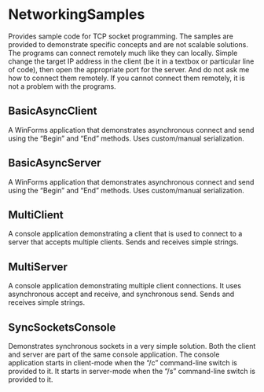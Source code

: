 # NetworkingSamples
Provides sample code for TCP socket programming. The samples are provided to demonstrate specific concepts and are not scalable solutions. The programs can connect remotely much like they can locally. Simple change the target IP address in the client (be it in a textbox or particular line of code), then open the appropriate port for the server. And do not ask me how to connect them remotely. If you cannot connect them remotely, it is not a problem with the programs.


## BasicAsyncClient
A WinForms application that demonstrates asynchronous connect and send using the “Begin” and “End” methods. Uses custom/manual serialization.
## BasicAsyncServer
A WinForms application that demonstrates asynchronous connect and send using the “Begin” and “End” methods. Uses custom/manual serialization.
## MultiClient
A console application demonstrating a client that is used to connect to a server that accepts multiple clients. Sends and receives simple strings.
## MultiServer
A console application demonstrating multiple client connections. It uses asynchronous accept and receive, and synchronous send. Sends and receives simple strings.
## SyncSocketsConsole
Demonstrates synchronous sockets in a very simple solution. Both the client and server are part of the same console application. The console application starts in client-mode when the “/c” command-line switch is provided to it. It starts in server-mode when the “/s” command-line switch is provided to it.
